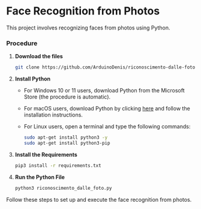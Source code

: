 # Face Recognition from Photos

This project involves recognizing faces from photos using Python.

### Procedure
1. **Download the files**

    ```bash
    git clone https://github.com/ArduinoDenis/riconoscimento-dalle-foto.git
    ```

2. **Install Python**

    - For Windows 10 or 11 users, download Python from the Microsoft Store (the procedure is automatic).
    - For macOS users, download Python by clicking [here](https://www.python.org/downloads/macos/) and follow the installation instructions.
    - For Linux users, open a terminal and type the following commands:

        ```bash
        sudo apt-get install python3 -y
        sudo apt-get install python3-pip
        ```

3. **Install the Requirements**

    ```bash
    pip3 install -r requirements.txt
    ```

4. **Run the Python File**

    ```bash
    python3 riconoscimento_dalle_foto.py
    ```

Follow these steps to set up and execute the face recognition from photos.
